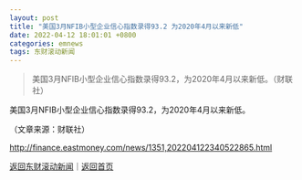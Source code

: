 ```yaml
---
layout: post
title: "美国3月NFIB小型企业信心指数录得93.2 为2020年4月以来新低"
date: 2022-04-12 18:01:01 +0800
categories: emnews
tags: 东财滚动新闻
---
```

> 美国3月NFIB小型企业信心指数录得93.2，为2020年4月以来新低。（财联社）

<p>美国3月NFIB小型企业信心指数录得93.2，为2020年4月以来新低。</p><p class="em_media">（文章来源：财联社）</p>

<http://finance.eastmoney.com/news/1351,202204122340522865.html>

[返回东财滚动新闻](//finews.withounder.com/emnews/)｜[返回首页](//finews.withounder.com/)